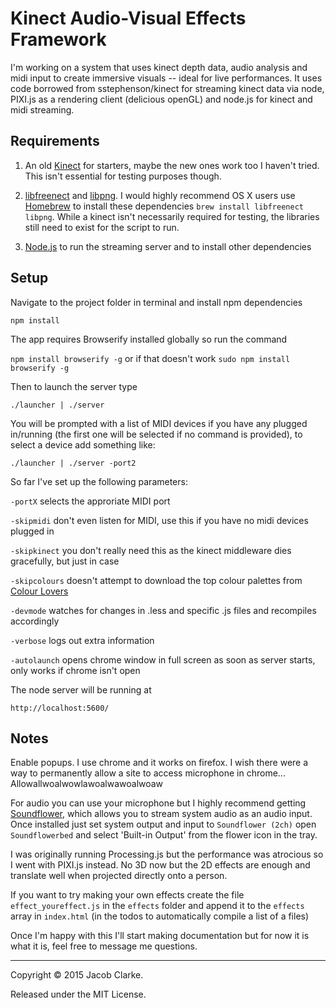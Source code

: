 # Kinect Audio-Visual Effects Framework

I'm working on a system that uses kinect depth data, audio analysis and midi input to create immersive visuals -- ideal for live performances. It uses code borrowed from sstephenson/kinect for streaming kinect data via node, PIXI.js as a rendering client (delicious openGL) and node.js for kinect and midi streaming.


## Requirements
1. An old [Kinect](http://www.ebay.com/bhp/xbox-360-kinect-sensor) for starters, maybe the new ones work too I haven't tried. This isn't essential for testing purposes though.

2. [libfreenect](https://github.com/OpenKinect/libfreenect) and
[libpng](http://www.libpng.org/). I would highly recommend OS X users use [Homebrew](http://mxcl.github.com/homebrew/) to install these dependencies `brew install libfreenect libpng`. While a kinect isn't necessarily required for testing, the libraries still need to exist for the script to run.

3. [Node.js](http://nodejs.org/) to run the streaming server and to install other dependencies

## Setup

Navigate to the project folder in terminal and install npm dependencies

`npm install`

The app requires Browserify installed globally so run the command

`npm install browserify -g` or if that doesn't work `sudo npm install browserify -g` 

Then to launch the server type

`./launcher | ./server `

You will be prompted with a list of MIDI devices if you have any plugged in/running (the first one will be selected if no command is provided), to select a device add something like:

`./launcher | ./server -port2`

So far I've set up the following parameters:

`-portX` selects the approriate MIDI port

`-skipmidi` don't even listen for MIDI, use this if you have no midi devices plugged in

`-skipkinect` you don't really need this as the kinect middleware dies gracefully, but just in case

`-skipcolours` doesn't attempt to download the top colour palettes from [Colour Lovers](http://colourlovers.com)

`-devmode` watches for changes in .less and specific .js files and recompiles accordingly

`-verbose` logs out extra information

`-autolaunch` opens chrome window in full screen as soon as server starts, only works if chrome isn't open


The node server will be running at 

`http://localhost:5600/`


## Notes

Enable popups. I use chrome and it works on firefox. I wish there were a way to permanently allow a site to access microphone in chrome... Allowallwoalwowlawoalwawoalwoaw

For audio you can use your microphone but I highly recommend getting [Soundflower](https://rogueamoeba.com/freebies/soundflower/), which allows you to stream system audio as an audio input. Once installed just set system output and input to `Soundflower (2ch)` open `Soundflowerbed` and select 'Built-in Output' from the flower icon in the tray.

I was originally running Processing.js but the performance was atrocious so I went with PIXI.js instead. No 3D now but the 2D effects are enough and translate well when projected directly onto a person.

If you want to try making your own effects create the file `effect_youreffect.js` in the `effects` folder and append it to the `effects` array in `index.html` (in the todos to automatically compile a list of a files)

Once I'm happy with this I'll start making documentation but for now it is what it is, feel free to message me questions.


-----

Copyright &copy; 2015 Jacob Clarke.

Released under the MIT License.

